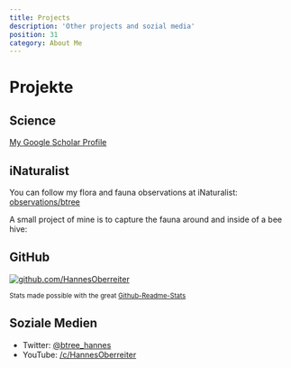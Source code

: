 ```yaml
---
title: Projects
description: 'Other projects and sozial media'
position: 31
category: About Me
---
```

# Projekte

## Science

<a href="https://scholar.google.com/citations?user=bs_92jEAAAAJ&hl">My Google Scholar Profile</a>

<markdown-google-scholar></markdown-google-scholar>

## iNaturalist

You can follow my flora and fauna observations at iNaturalist: <a href="https://www.inaturalist.org/observations/btree">observations/btree</a>

<markdown-inat></markdown-inat>

A small project of mine is to capture the fauna around and inside of a bee hive:

<a href="https://www.inaturalist.org/projects/beehive-fauna"><markdown-cloud-image url="btree-info/img/inat" alt="iNaturalist"></markdown-cloud-image></a>

## GitHub

<a href="https://github.com/HannesOberreiter">
    <client-only>
        <img src="https://github-readme-stats.vercel.app/api?username=HannesOberreiter&count_private=true&show_icons=true&theme=merko" alt = "github.com/HannesOberreiter" />
    </client-only>
</a>

<small>Stats made possible with the great [Github-Readme-Stats](https://github-readme-stats.vercel.app)</small>

## Soziale Medien

- Twitter: <a href="https://twitter.com/btree_hannes">@btree_hannes</a>
- YouTube: <a href="https://www.youtube.com/c/HannesOberreiter">/c/HannesOberreiter</a>
